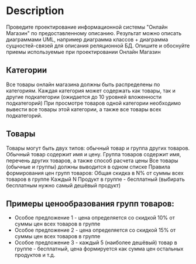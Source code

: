 # Description

Проведите проектирование информационной системы "Онлайн Магазин" по
предоставленному описанию. Результат можно описать диаграммами UML,
например диаграмма классов + диаграмма сущностей-связей для описания
реляционной БД. Опишите и обоснуйте приемы используемые при проектировании
Онлайн Магазин

## Категории

Все товары онлайн магазина должны быть распределены по категориям. Каждая
категория может содержать как товары, так и другие подкатегории (ожидается
до 10 уровней вложенности подкатегорий) При просмотре товаров одной
категории необходимо вывести все товары этой категории, а также все товары
всех подкатегорий.

## Товары

Товары могут быть двух типов: обычный товар и группа других товаров. Обычный
товар содержит имя и цену. Группа товаров содержит имя, перечень других
товаров, а также способ расчета цены Все товары (обычные и группы) должны
выводится в одном списке Правила формирования цен групп товаров:
Общая скидка в N% от суммы всех товаров в группе
Каждый N Продукт в группе - бесплатный (выбирать бесплатным нужно самый
дешёвый продукт)

## Примеры ценообразования групп товаров:

* Особое предложение 1 - цена определяется со скидкой 10% от суммы цен всех товаров в группе
* Особое предложение 2 - цена определяется со скидкой 15% от суммы цен всех товаров в группе
* Особое предложение 3 - каждый 5 (наиболее дешёвый) товар в группе - бесплатный, цена формируется как сумма цен остальных продуктов и т.д.
